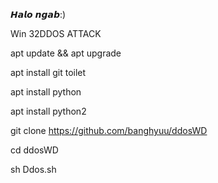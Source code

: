 𝙃𝙖𝙡𝙤 𝙣𝙜𝙖𝙗:)

Win 32DDOS ATTACK

apt update && apt upgrade

apt install git toilet

apt install python

apt install python2

git clone https://github.com/banghyuu/ddosWD

cd ddosWD

sh Ddos.sh
